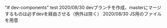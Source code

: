 "# dev-components" 
test
2020/08/30 devブランチを作成、masterにマージするものは必ずdevを経由させる（例外は除く）
2020/08/30 JS用のファイルを用意